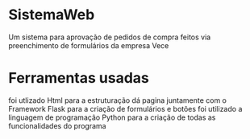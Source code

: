 # SistemaWeb
 Um sistema para aprovação de pedidos de compra feitos via preenchimento de formulários da empresa Vece
# Ferramentas usadas
foi utlizado Html para a estruturação dá pagina juntamente com o Framework Flask para a criação de formulários e botões
foi utilizado a linguagem de programação Python para a criação de todas as funcionalidades do programa
